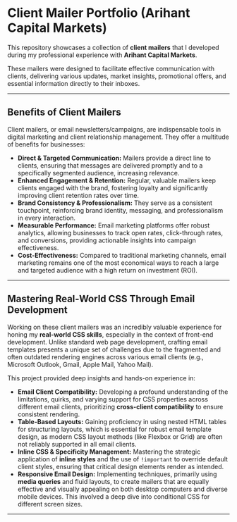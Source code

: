 # Client Mailer Portfolio (Arihant Capital Markets)

This repository showcases a collection of **client mailers** that I developed during my professional experience with **Arihant Capital Markets**.

These mailers were designed to facilitate effective communication with clients, delivering various updates, market insights, promotional offers, and essential information directly to their inboxes.

---

## Benefits of Client Mailers

Client mailers, or email newsletters/campaigns, are indispensable tools in digital marketing and client relationship management. They offer a multitude of benefits for businesses:

* **Direct & Targeted Communication:** Mailers provide a direct line to clients, ensuring that messages are delivered promptly and to a specifically segmented audience, increasing relevance.
* **Enhanced Engagement & Retention:** Regular, valuable mailers keep clients engaged with the brand, fostering loyalty and significantly improving client retention rates over time.
* **Brand Consistency & Professionalism:** They serve as a consistent touchpoint, reinforcing brand identity, messaging, and professionalism in every interaction.
* **Measurable Performance:** Email marketing platforms offer robust analytics, allowing businesses to track open rates, click-through rates, and conversions, providing actionable insights into campaign effectiveness.
* **Cost-Effectiveness:** Compared to traditional marketing channels, email marketing remains one of the most economical ways to reach a large and targeted audience with a high return on investment (ROI).

---

## Mastering Real-World CSS Through Email Development

Working on these client mailers was an incredibly valuable experience for honing my **real-world CSS skills**, especially in the context of front-end development. Unlike standard web page development, crafting email templates presents a unique set of challenges due to the fragmented and often outdated rendering engines across various email clients (e.g., Microsoft Outlook, Gmail, Apple Mail, Yahoo Mail).

This project provided deep insights and hands-on experience in:

* **Email Client Compatibility:** Developing a profound understanding of the limitations, quirks, and varying support for CSS properties across different email clients, prioritizing **cross-client compatibility** to ensure consistent rendering.
* **Table-Based Layouts:** Gaining proficiency in using nested HTML tables for structuring layouts, which is essential for robust email template design, as modern CSS layout methods (like Flexbox or Grid) are often not reliably supported in all email clients.
* **Inline CSS & Specificity Management:** Mastering the strategic application of **inline styles** and the use of `!important` to override default client styles, ensuring that critical design elements render as intended.
* **Responsive Email Design:** Implementing techniques, primarily using **media queries** and fluid layouts, to create mailers that are equally effective and visually appealing on both desktop computers and diverse mobile devices. This involved a deep dive into conditional CSS for different screen sizes.

---
